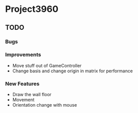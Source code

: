 # Project3960

## TODO

### Bugs


### Improvements
* Move stuff out of GameController
* Change basis and change origin in matrix for performance


### New Features
* Draw the wall floor
* Movement
* Orientation change with mouse